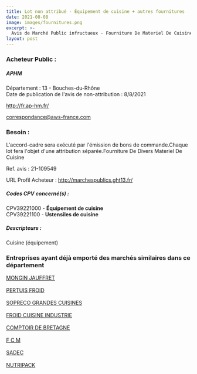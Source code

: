 ```yaml
---
title: Lot non attribué - Équipement de cuisine + autres fournitures
date: 2021-08-08
image: images/fournitures.png
excerpt: >-
  Avis de Marché Public infructueux - Fourniture De Materiel De Cuisine
layout: post
---
```


### Acheteur Public :
##### APHM
Département : 13 - Bouches-du-Rhône<br/>
Date de publication de l'avis de non-attribution : 8/8/2021


http://fr.ap-hm.fr/

correspondance@aws-france.com


### Besoin :

L'accord-cadre sera exécuté par l'émission de bons de commande.Chaque lot fera l'objet d'une attribution séparée.Fourniture De Divers Materiel De Cuisine

Ref. avis : 21-109549

URL Profil Acheteur : http://marchespublics.ght13.fr/

##### Codes CPV concerné(s) :
CPV39221000 - **Équipement de cuisine** <br/>
CPV39221100 - **Ustensiles de cuisine** <br/>

##### Descripteurs :
Cuisine (équipement) <br/>

### Entreprises ayant déjà emporté des marchés similaires dans ce département
<a href="/entreprise-543/siren-057814774">MONGIN JAUFFRET</a><br/><br/>
<a href="/entreprise-546/siren-321920886">PERTUIS FROID</a><br/><br/>
<a href="/entreprise-548/siren-338200991">SOPRECO GRANDES CUISINES</a><br/><br/>
<a href="/entreprise-553/siren-389572025">FROID CUISINE INDUSTRIE</a><br/><br/>
<a href="/entreprise-554/siren-394908297">COMPTOIR DE BRETAGNE</a><br/><br/>
<a href="/entreprise-558/siren-421513243">F C M</a><br/><br/>
<a href="/entreprise-572/siren-570200642">SADEC</a><br/><br/>
<a href="/entreprise-573/siren-702051905">NUTRIPACK</a><br/><br/>
